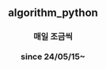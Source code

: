 ## <div align=center> algorithm_python </div>
### <div align=center> 매일 조금씩  <br><br>  since 24/05/15~</div>

